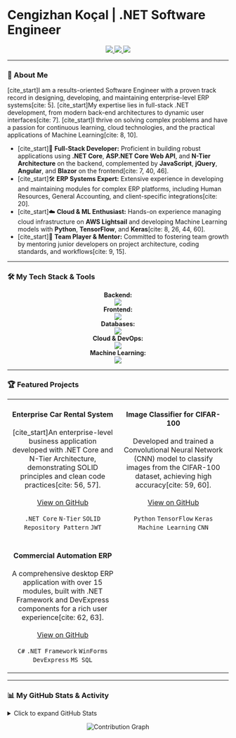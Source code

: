 # Cengizhan Koçal | .NET Software Engineer

<p align="center">
  <a href="https://www.linkedin.com/in/cengizhann/" target="_blank">
    <img src="https://img.shields.io/badge/LinkedIn-0077B5?style=for-the-badge&logo=linkedin&logoColor=white" />
  </a>
  <a href="https://www.cngzkcl.com/" target="_blank">
    <img src="https://img.shields.io/badge/Website-3b5998?style=for-the-badge&logo=google-chrome&logoColor=white" />
  </a>
  <a href="mailto:cngzkcl53@gmail.com">
    <img src="https://img.shields.io/badge/Gmail-D14836?style=for-the-badge&logo=gmail&logoColor=white" />
  </a>
</p>

---

### 👋 About Me

[cite_start]I am a results-oriented Software Engineer with a proven track record in designing, developing, and maintaining enterprise-level ERP systems[cite: 5]. [cite_start]My expertise lies in full-stack .NET development, from modern back-end architectures to dynamic user interfaces[cite: 7]. [cite_start]I thrive on solving complex problems and have a passion for continuous learning, cloud technologies, and the practical applications of Machine Learning[cite: 8, 10].

- [cite_start]🚀 **Full-Stack Developer:** Proficient in building robust applications using **.NET Core**, **ASP.NET Core Web API**, and **N-Tier Architecture** on the backend, complemented by **JavaScript**, **jQuery**, **Angular**, and **Blazor** on the frontend[cite: 7, 40, 46].
- [cite_start]🛠️ **ERP Systems Expert:** Extensive experience in developing and maintaining modules for complex ERP platforms, including Human Resources, General Accounting, and client-specific integrations[cite: 20].
- [cite_start]☁️ **Cloud & ML Enthusiast:** Hands-on experience managing cloud infrastructure on **AWS Lightsail** and developing Machine Learning models with **Python**, **TensorFlow**, and **Keras**[cite: 8, 26, 44, 60].
- [cite_start]🤝 **Team Player & Mentor:** Committed to fostering team growth by mentoring junior developers on project architecture, coding standards, and workflows[cite: 9, 15].

---

### 🛠️ My Tech Stack & Tools

<p align="center">
  <strong>Backend:</strong><br>
  <img src="https://skillicons.dev/icons?i=cs,dotnet,asp,azure,nodejs" />
  <br>
  <strong>Frontend:</strong><br>
  <img src="https://skillicons.dev/icons?i=angular,blazor,javascript,jquery,html,css" />
  <br>
  <strong>Databases:</strong><br>
  <img src="https://skillicons.dev/icons?i=mssql,mysql,mongodb,firebase,supabase" />
  <br>
  <strong>Cloud & DevOps:</strong><br>
  <img src="https://skillicons.dev/icons?i=docker,aws,git,github,tfs,postman" />
  <br>
  <strong>Machine Learning:</strong><br>
  <img src="https://skillicons.dev/icons?i=python,tensorflow,keras" />
</p>

---

### 🏆 Featured Projects

<table>
  <tr>
    <td width="50%">
      <h4 align="center">Enterprise Car Rental System</h4>
      <p align="center">
        [cite_start]An enterprise-level business application developed with .NET Core and N-Tier Architecture, demonstrating SOLID principles and clean code practices[cite: 56, 57].
        <br /><br />
        <a href="https://github.com/Cengiiz/CarRental" target="_blank">View on GitHub</a>
      </p>
      <p align="center">
        <code>.NET Core</code> <code>N-Tier</code> <code>SOLID</code> <code>Repository Pattern</code> <code>JWT</code>
      </p>
    </td>
    <td width="50%">
      <h4 align="center">Image Classifier for CIFAR-100</h4>
      <p align="center">
        Developed and trained a Convolutional Neural Network (CNN) model to classify images from the CIFAR-100 dataset, achieving high accuracy[cite: 59, 60].
        <br /><br />
        <a href="https://github.com/Cengiiz/Cifar100Coksiniflisiniflandirici" target="_blank">View on GitHub</a>
      </p>
      <p align="center">
        <code>Python</code> <code>TensorFlow</code> <code>Keras</code> <code>Machine Learning</code> <code>CNN</code>
      </p>
    </td>
  </tr>
  <tr>
    <td width="50%">
      <h4 align="center">Commercial Automation ERP</h4>
      <p align="center">
        A comprehensive desktop ERP application with over 15 modules, built with .NET Framework and DevExpress components for a rich user experience[cite: 62, 63].
        <br /><br />
        <a href="https://github.com/Cengiiz/C-Sharp-Ticari-Otomasyon-Uygulamasi-" target="_blank">View on GitHub</a>
      </p>
      <p align="center">
        <code>C#</code> <code>.NET Framework</code> <code>WinForms</code> <code>DevExpress</code> <code>MS SQL</code>
      </p>
    </td>
    <td width="50%">
      </td>
  </tr>
</table>

---

### 📊 My GitHub Stats & Activity

<details>
  <summary>Click to expand GitHub Stats</summary>
  <p align="center">
      <img src="https://github-readme-stats.vercel.app/api?username=cengiiz&show_icons=true&theme=radical" alt="Cengizhan's Profile Stats" />
      <img src="https://github-readme-stats.vercel.app/api/top-langs/?username=cengiiz&layout=compact&theme=radical" alt="Cengizhan's Top Langs" />
  </p>
  <p align="center">
      <img align="center" src="https://github-readme-streak-stats.herokuapp.com/?user=cengiiz&theme=radical" />
  </p>
</details>

<p align="center">
  <img src="https://github-readme-activity-graph.cyclic.app/graph?username=cengiiz&theme=github-dark" alt="Contribution Graph"/>
</p>
